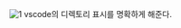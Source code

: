 ![1](https://github.com/choisimo/cli-commands/assets/150008602/42f67d6b-34e2-4ecd-969b-fc304671cd16)
vscode의 디렉토리 표시를 명확하게 해준다.
